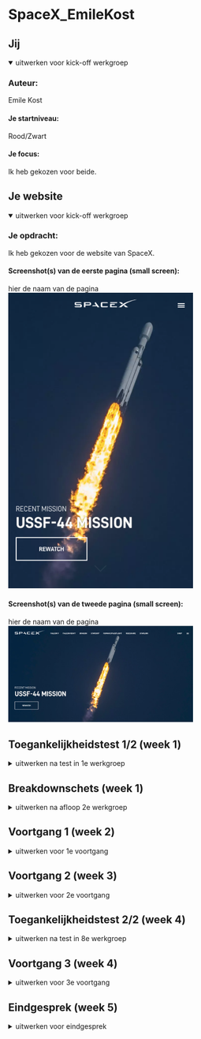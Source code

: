 # SpaceX_EmileKost

## Jij

<details open>
  <summary>uitwerken voor kick-off werkgroep</summary>

  ### Auteur:
  Emile Kost

  #### Je startniveau:
  Rood/Zwart

  #### Je focus:
  Ik heb gekozen voor beide.
 
</details>




<!-- Nog maken -->
## Je website

<details open>
  <summary>uitwerken voor kick-off werkgroep</summary>

  ### Je opdracht:
  Ik heb gekozen voor de website van SpaceX.

  #### Screenshot(s) van de eerste pagina (small screen): 
  hier de naam van de pagina  
  <img src="images/readme/website-small.png" width="375px" alt="omschrijving van de pagina">

  #### Screenshot(s) van de tweede pagina (small screen):
  hier de naam van de pagina  
  <img src="images/readme/website-desktop.png" width="375px" alt="omschrijving van de pagina">
 
</details>



## Toegankelijkheidstest 1/2 (week 1)

<details>
  <summary>uitwerken na test in 1e werkgroep</summary>

  ### Bevindingen
 Bevindingen SpaceX website:
  - Hamburger menu icoon is met screen reader niet bruikbaar
  - Contrast is soms best slecht
  - Mensen met een screenreader kunnen de items in het hamburgermenu
    niet bereiken.

  #### Screenreader
 De screeen reader kan bijna elk element bereiken. Deze kan echter niet bij het hamburger menu icoon komen. Tevens kan de gebruiker niet bij de items van dit menu komen waardoor ze niet alle pagina's
 kunnen bezoeken.

  Dit kan opgeslot worden door van het hamburger icoon een semantische button te maken.


  #### Muis en Toetsenbord 
  Bij het testen van het muis en toetsenbord was eigenlijk geen enkel probleem. De buttons en linkjes zijn groot genoeg en beschikken allemaal over de juiste states.

  Hier is geen oplossing voor nodig.


  #### Motoriek (shocks, elastiekjes)
  De website is redelijk goed te gebruiken voor mensen met een slechte moteriek. Dit komt omdat de buttons groot genoeg zijn om te bedienen. Dit geldt ook voor de linkjes.


  #### Visueel (brillen, contrast, kleurenblind, dark/light). 
  Bij sommige achtergrond foto's is het contrast met de witte tekst erg slecht. Hierdoor is de tekst heel erg moeilijk leesbaar. 

  Een oplossing hiervoor is om alleen foto's van SpaceX te laten zien die een donkere achtergrond beschikken waardoor het contrast goed blijft. 

</details>



## Breakdownschets (week 1)

<details>
  <summary>uitwerken na afloop 2e werkgroep</summary>

  ### de hele pagina: 
  <img src="images/readme/breakdown-static.png" width="375px" alt="breakdown van de hele pagina">

  ### dynamisch deel (bijv menu): 
  <img src="images/readme/breakdown-dynamic.png" width="375px" alt="breakdown van een dynamisch deel">

</details>





## Voortgang 1 (week 2)

<details>
  <summary>uitwerken voor 1e voortgang</summary>

  ### Stand van zaken
  Deze week ging erg goed en was ik begonnen met zowel de HTML als CSS


  ### Agenda voor meeting
  samen met je groepje opstellen

  | student 1      | student 2          | student 3    | student 4        |
  | ---            | ---                | ---          | ---              |
  | dit bespreken  | en dit             | en ik dit    | en dan ik dat    |
  | en dat ook nog | dit als er tijd is | nog een punt | dit wil ik zeker |
  | ...            | ...                | ...          | ...              |


  ### Verslag van meeting
  hier na afloop snel de uitkomsten van de meeting vastleggen

  - Zorgen dat niet display:none maar iets anders wordt gebruikt
  - Maak kleine header wél de `<h1>`
  


</details>





## Voortgang 2 (week 3)

<details>
  <summary>uitwerken voor 2e voortgang</summary>

  ### Stand van zaken
  Deze week ging er goed en heb mij verdiept in goede semantische code schrijven.


  ### Agenda voor meeting
  samen met je groepje opstellen

  | student 1      | student 2          | student 3    | student 4        |
  | ---            | ---                | ---          | ---              |
  | dit bespreken  | en dit             | en ik dit    | en dan ik dat    |
  | en dat ook nog | dit als er tijd is | nog een punt | dit wil ik zeker |
  | ...            | ...                | ...          | ...              |


  ### Verslag van meeting
  hier na afloop snel de uitkomsten van de meeting vastleggen

  - Zet geen svg in je list items
  - Maak van hamburger menu geen div maar button

</details>





## Toegankelijkheidstest 2/2 (week 4)

<details>
  <summary>uitwerken na test in 8e werkgroep</summary>

  ### Bevindingen
  Wat mij is opgevallen is dat vooral bij mij het contrast beter kan. 
  Sommige achtergrondfoto's zijn veels te licht voor de stijl van de pagina en om uberhaupt een geschikte achtergrondfoto te zijn.

  #### Screenreader
  De screenreader ging heel erg goed. De gebruiker kan mijn vernieuwde site elk item bezoeken, ook de items in het ingeklapte hamburgermenu omdat er geen gebruik is gemaakt van display:none.

  #### Muis en Toetsenbord 
  De website is prima te bezoeken met de muis en het toetsenbord.


  #### Motoriek (shocks, elastiekjes)
  Vanwege de voldoende grootte van zowel de buttons als de linkjes is de website ook in dit opzicht goed te gebruiken.


  #### Visueel (brillen, contrast, kleurenblind, dark/light). 
  Er is nog wel wat mis in het contrast. Ik ga hiervoor ervoor zorgen dat er alleen achtergrondfoto's worden gebruikt met een goed contrast vor een witte tekst.
</details>


## Voortgang 3 (week 4)

<details>
  <summary>uitwerken voor 3e voortgang</summary>

  ### Stand van zaken
  Deze week ging er goed. Ik ben bezig geweest met animaties toevoegen.


  ### Agenda voor meeting
  samen met je groepje opstellen

  | student 1      | student 2          | student 3    | student 4        |
  | ---            | ---                | ---          | ---              |
  | dit bespreken  | en dit             | en ik dit    | en dan ik dat    |
  | en dat ook nog | dit als er tijd is | nog een punt | dit wil ik zeker |
  | ...            | ...                | ...          | ...              |


  ### Verslag van meeting
  hier na afloop snel de uitkomsten van de meeting vastleggen

  - punt 1
  - punt 2
  - nog een punt
  - ...

</details>


## Eindgesprek (week 5)

<details>
  <summary>uitwerken voor eindgesprek</summary>

  ### Je uitkomst - karakteristiek screenshots:
  <img src="images/readme/result.png" width="375px" alt="uitomst opdracht 1">
  De website is geheel gelukt. Ik heb vergeleken met SpaceX wat kleine verbeterpunten gemaakt voor de toegankelijkheid. Zo is het hambugermenu nu ook voor screenreaders beschikbaar. Tevens heb ik door donkere foto's toe te voegen ervoor gezorgd dat het contrast voor de gebruiker nu ook ten allen tijden goed is.

  ### Dit ging goed/Heb ik geleerd: 
  - Ik heb veel geleerd over het gebruiken van background images in de css en hoe je deze mooi kan vormen en plaatsen.

  - Ik heb veel geleerd over wat complexere hover state's. 

  - Ik heb geleerd om ook eens een andere methode te gebruiken dan display:none om zo de toegankelijkheid te verbeteren.

  - Ik heb geleerd het zelf bedenken en maken van animaties.

  <img src="images/readme/hover-animation.png" width="375px" alt="top">

